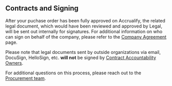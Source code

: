 ## Contracts and Signing

After your puchase order has been fully approved on Accrualify, the related legal document, which would have been reviewed and approved by Legal, will be sent out internally for signatures. For additional information on who can sign on behalf of the company, please refer to the [Company Agreement](https://handbook.mattermost.com/operations/operations/company-processes/company-agreements) page. 

Please note that legal documents sent by outside organizations via email, DocuSign, HelloSign, etc. **will not** be signed by [Contract Accountability Owners](https://handbook.mattermost.com/operations/operations/company-processes/company-agreements#who-are-contract-accountability-owners-caos).

For additional questions on this process, please reach out to the [Procurement team](procurement@mattermost.com).
